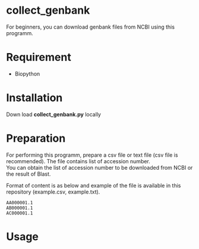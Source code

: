# collect_genbank
For beginners, you can download genbank files from NCBI using this programm.  

# Requirement
* Biopython

# Installation
Down load **collect_genbank.py** locally 

# Preparation
For performing this programm, prepare a csv file or text file (csv file is recommended). 
The file contains list of accession number.  
You can obtain the list of accession number to be downloaded from NCBI or the result of Blast.

Format of content is as below and example of the file is available in this repository (example.csv, example.txt).  

```
AA000001.1
AB000001.1
AC000001.1
```

# Usage
